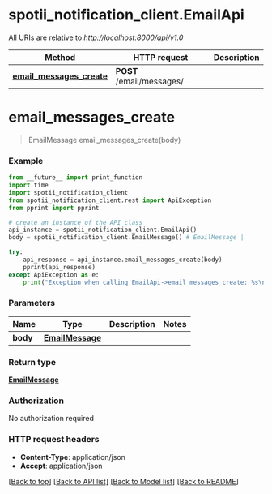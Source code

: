 # spotii_notification_client.EmailApi

All URIs are relative to *http://localhost:8000/api/v1.0*

Method | HTTP request | Description
------------- | ------------- | -------------
[**email_messages_create**](EmailApi.md#email_messages_create) | **POST** /email/messages/ | 

# **email_messages_create**
> EmailMessage email_messages_create(body)



### Example
```python
from __future__ import print_function
import time
import spotii_notification_client
from spotii_notification_client.rest import ApiException
from pprint import pprint

# create an instance of the API class
api_instance = spotii_notification_client.EmailApi()
body = spotii_notification_client.EmailMessage() # EmailMessage | 

try:
    api_response = api_instance.email_messages_create(body)
    pprint(api_response)
except ApiException as e:
    print("Exception when calling EmailApi->email_messages_create: %s\n" % e)
```

### Parameters

Name | Type | Description  | Notes
------------- | ------------- | ------------- | -------------
 **body** | [**EmailMessage**](EmailMessage.md)|  | 

### Return type

[**EmailMessage**](EmailMessage.md)

### Authorization

No authorization required

### HTTP request headers

 - **Content-Type**: application/json
 - **Accept**: application/json

[[Back to top]](#) [[Back to API list]](../README.md#documentation-for-api-endpoints) [[Back to Model list]](../README.md#documentation-for-models) [[Back to README]](../README.md)


